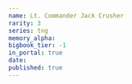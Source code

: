 ```yaml
---
name: Lt. Commander Jack Crusher
rarity: 3
series: tng
memory_alpha:
bigbook_tier: -1
in_portal: true
date:
published: true
---
```



